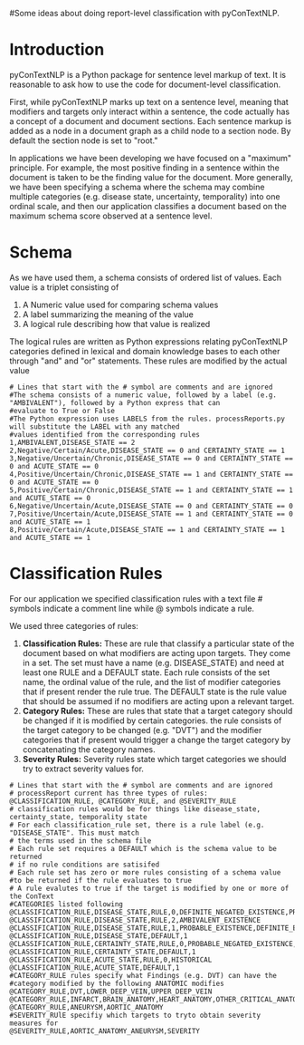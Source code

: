 #Some ideas about doing report-level classification with pyConTextNLP.

# Introduction #

pyConTextNLP is a Python package for sentence level markup of text. It is reasonable to ask how to use the code for document-level classification.

First, while pyConTextNLP marks up text on a sentence level, meaning that modifiers and targets only interact within a sentence, the code actually has a concept of a document and document sections. Each sentence markup is added as a node in a document graph as a child node to a section node. By default the section node is set to "root."

In applications we have been developing we have focused on a "maximum" principle. For example, the most positive finding in a sentence within the document is taken to be the finding value for the document. More generally, we have been specifying a schema where the schema may combine multiple categories (e.g. disease state, uncertainty, temporality) into one ordinal scale, and then our application classifies a document based on the maximum schema score observed at a sentence level.

# Schema #
As we have used them, a schema consists of ordered list of values. Each value is a triplet consisting of
  1. A Numeric value used for comparing schema values
  1. A label summarizing the meaning of the value
  1. A logical rule describing how that value is realized

The logical rules are written as Python expressions relating pyConTextNLP categories defined in lexical and domain knowledge bases to each other through "and" and "or" statements. These rules are modified by the actual value
```
# Lines that start with the # symbol are comments and are ignored
#The schema consists of a numeric value, followed by a label (e.g. "AMBIVALENT"), followed by a Python express that can 
#evaluate to True or False
#The Python expression uses LABELS from the rules. processReports.py will substitute the LABEL with any matched 
#values identified from the corresponding rules
1,AMBIVALENT,DISEASE_STATE == 2
2,Negative/Certain/Acute,DISEASE_STATE == 0 and CERTAINTY_STATE == 1
3,Negative/Uncertain/Chronic,DISEASE_STATE == 0 and CERTAINTY_STATE == 0 and ACUTE_STATE == 0
4,Positive/Uncertain/Chronic,DISEASE_STATE == 1 and CERTAINTY_STATE == 0 and ACUTE_STATE == 0 
5,Positive/Certain/Chronic,DISEASE_STATE == 1 and CERTAINTY_STATE == 1 and ACUTE_STATE == 0 
6,Negative/Uncertain/Acute,DISEASE_STATE == 0 and CERTAINTY_STATE == 0 
7,Positive/Uncertain/Acute,DISEASE_STATE == 1 and CERTAINTY_STATE == 0 and ACUTE_STATE == 1 
8,Positive/Certain/Acute,DISEASE_STATE == 1 and CERTAINTY_STATE == 1 and ACUTE_STATE == 1 
```
# Classification Rules #
For our application we specified classification rules with a text file # symbols indicate a comment line while @ symbols indicate a rule.

We used three categories of rules:
  1. **Classification Rules:** These are rule that classify a particular state of the document based on what modifiers are acting upon targets. They come in a set. The set must have a name (e.g. DISEASE\_STATE) and need at least one RULE and a DEFAULT state. Each rule consists of the set name, the ordinal value of the rule, and the list of modifier categories that if present render the rule true. The DEFAULT state is the rule value that should be assumed if no modifiers are acting upon a relevant target.
  1. **Category Rules:** These are rules that state that a target category should be changed if it is modified by certain categories. the rule consists of the target category to be changed (e.g. "DVT") and the modifier categories that if present would trigger a change the target category by concatenating the category names.
  1. **Severity Rules:** Severity rules state which target categories we should try to extract severity values for.
```
# Lines that start with the # symbol are comments and are ignored
# processReport current has three types of rules: @CLASSIFICATION_RULE, @CATEGORY_RULE, and @SEVERITY_RULE
# classification rules would be for things like disease_state, certainty_state, temporality state
# For each classification_rule set, there is a rule label (e.g. "DISEASE_STATE". This must match
# the terms used in the schema file
# Each rule set requires a DEFAULT which is the schema value to be returned
# if no rule conditions are satisifed
# Each rule set has zero or more rules consisting of a schema value 
#to be returned if the rule evaluates to true
# A rule evalutes to true if the target is modified by one or more of the ConText 
#CATEGORIES listed following
@CLASSIFICATION_RULE,DISEASE_STATE,RULE,0,DEFINITE_NEGATED_EXISTENCE,PROBABLE_NEGATED_EXISTENCE
@CLASSIFICATION_RULE,DISEASE_STATE,RULE,2,AMBIVALENT_EXISTENCE
@CLASSIFICATION_RULE,DISEASE_STATE,RULE,1,PROBABLE_EXISTENCE,DEFINITE_EXISTENCE
@CLASSIFICATION_RULE,DISEASE_STATE,DEFAULT,1
@CLASSIFICATION_RULE,CERTAINTY_STATE,RULE,0,PROBABLE_NEGATED_EXISTENCE,AMBIVALENT_EXISTENCE,PROBABLE_EXISTENCE
@CLASSIFICATION_RULE,CERTAINTY_STATE,DEFAULT,1
@CLASSIFICATION_RULE,ACUTE_STATE,RULE,0,HISTORICAL
@CLASSIFICATION_RULE,ACUTE_STATE,DEFAULT,1
#CATEGORY_RULE rules specify what Findings (e.g. DVT) can have the 
#category modified by the following ANATOMIC modifies
@CATEGORY_RULE,DVT,LOWER_DEEP_VEIN,UPPER_DEEP_VEIN
@CATEGORY_RULE,INFARCT,BRAIN_ANATOMY,HEART_ANATOMY,OTHER_CRITICAL_ANATOMY
@CATEGORY_RULE,ANEURYSM,AORTIC_ANATOMY
#SEVERITY_RUlE specifiy which targets to tryto obtain severity measures for
@SEVERITY_RULE,AORTIC_ANATOMY_ANEURYSM,SEVERITY
```